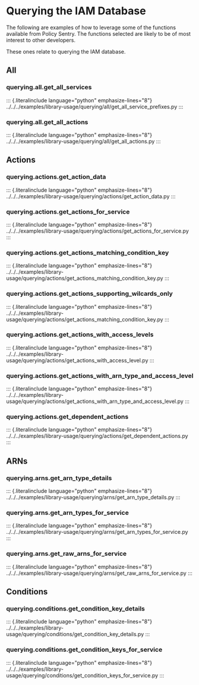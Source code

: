 Querying the IAM Database
=========================

The following are examples of how to leverage some of the functions
available from Policy Sentry. The functions selected are likely to be of
most interest to other developers.

These ones relate to querying the IAM database.

All
---

### querying.all.get_all_services

::: {.literalinclude language="python" emphasize-lines="8"}
../../../examples/library-usage/querying/all/get_all_service_prefixes.py
:::

### querying.all.get_all_actions

::: {.literalinclude language="python" emphasize-lines="8"}
../../../examples/library-usage/querying/all/get_all_actions.py
:::

Actions
-------

### querying.actions.get_action_data

::: {.literalinclude language="python" emphasize-lines="8"}
../../../examples/library-usage/querying/actions/get_action_data.py
:::

### querying.actions.get_actions_for_service

::: {.literalinclude language="python" emphasize-lines="8"}
../../../examples/library-usage/querying/actions/get_actions_for_service.py
:::

### querying.actions.get_actions_matching_condition_key

::: {.literalinclude language="python" emphasize-lines="8"}
../../../examples/library-usage/querying/actions/get_actions_matching_condition_key.py
:::

### querying.actions.get_actions_supporting_wilcards_only

::: {.literalinclude language="python" emphasize-lines="8"}
../../../examples/library-usage/querying/actions/get_actions_matching_condition_key.py
:::

### querying.actions.get_actions_with_access_levels

::: {.literalinclude language="python" emphasize-lines="8"}
../../../examples/library-usage/querying/actions/get_actions_with_access_level.py
:::

### querying.actions.get_actions_with_arn_type_and_access_level

::: {.literalinclude language="python" emphasize-lines="8"}
../../../examples/library-usage/querying/actions/get_actions_with_arn_type_and_access_level.py
:::

### querying.actions.get_dependent_actions

::: {.literalinclude language="python" emphasize-lines="8"}
../../../examples/library-usage/querying/actions/get_dependent_actions.py
:::

ARNs
----

### querying.arns.get_arn_type_details

::: {.literalinclude language="python" emphasize-lines="8"}
../../../examples/library-usage/querying/arns/get_arn_type_details.py
:::

### querying.arns.get_arn_types_for_service

::: {.literalinclude language="python" emphasize-lines="8"}
../../../examples/library-usage/querying/arns/get_arn_types_for_service.py
:::

### querying.arns.get_raw_arns_for_service

::: {.literalinclude language="python" emphasize-lines="8"}
../../../examples/library-usage/querying/arns/get_raw_arns_for_service.py
:::

Conditions
----------

### querying.conditions.get_condition_key_details

::: {.literalinclude language="python" emphasize-lines="8"}
../../../examples/library-usage/querying/conditions/get_condition_key_details.py
:::

### querying.conditions.get_condition_keys_for_service

::: {.literalinclude language="python" emphasize-lines="8"}
../../../examples/library-usage/querying/conditions/get_condition_keys_for_service.py
:::
